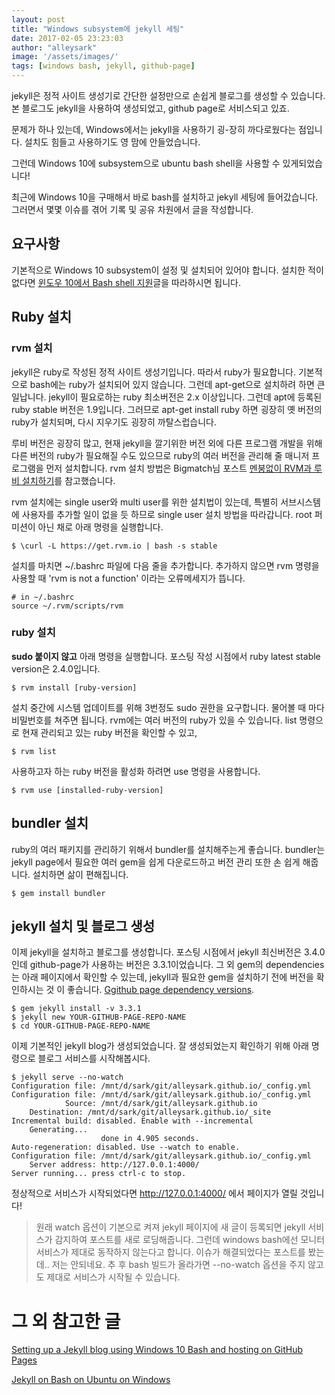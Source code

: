 ```yaml
---
layout: post
title: "Windows subsystem에 jekyll 세팅"
date: 2017-02-05 23:23:03
author: "alleysark"
image: '/assets/images/'
tags: [windows bash, jekyll, github-page]
---
```


jekyll은 정적 사이트 생성기로 간단한 설정만으로 손쉽게 블로그를 생성할 수 있습니다.
본 블로그도 jekyll을 사용하여 생성되었고, github page로 서비스되고 있죠.

문제가 하나 있는데, Windows에서는 jekyll을 사용하기 굉-장히 까다로웠다는 점입니다. 설치도 힘들고 사용하기도 영 맘에 안들었습니다.

그런데 Windows 10에 subsystem으로 ubuntu bash shell을 사용할 수 있게되었습니다!

최근에 Windows 10을 구매해서 바로 bash를 설치하고 jekyll 세팅에 들어갔습니다.
그러면서 몇몇 이슈를 겪어 기록 및 공유 차원에서 글을 작성합니다.

## 요구사항
기본적으로 Windows 10 subsystem이 설정 및 설치되어 있어야 합니다.
설치한 적이 없다면 [윈도우 10에서 Bash shell 지원](https://blogs.msdn.microsoft.com/eva/?p=7633)글을 따라하시면 됩니다.

## Ruby 설치

### rvm 설치
jekyll은 ruby로 작성된 정적 사이트 생성기입니다. 따라서 ruby가 필요합니다. 기본적으로 bash에는 ruby가 설치되어 있지 않습니다. 그런데 apt-get으로 설치하려 하면 큰일납니다. jekyll이 필요로하는 ruby 최소버전은 2.x 이상입니다. 그런데 apt에 등록된 ruby stable 버전은 1.9입니다. 그러므로 apt-get install ruby 하면 굉장히 옛 버전의 ruby가 설치되며, 다시 지우기도 굉장히 까탈스럽습니다.

루비 버전은 굉장히 많고, 현재 jekyll을 깔기위한 버전 외에 다른 프로그램 개발을 위해 다른 버전의 ruby가 필요해질 수도 있으므로 ruby의 여러 버전을 관리해 줄 매니저 프로그램을 먼저 설치합니다. rvm 설치 방법은 Bigmatch님 포스트 [멘붕없이 RVM과 루비 설치하기](http://bigmatch.i-um.net/2013/12/%EB%A9%98%EB%B6%95%EC%97%86%EC%9D%B4-rvm%EA%B3%BC-%EB%A3%A8%EB%B9%84-%EC%84%A4%EC%B9%98%ED%95%98%EA%B8%B0/)를 참고했습니다.

rvm 설치에는 single user와 multi user를 위한 설치법이 있는데, 특별히 서브시스템에 사용자를 추가할 일이 없을 듯 하므로 single user 설치 방법을 따라갑니다.
root 퍼미션이 아닌 채로 아래 명령을 실행합니다.

    $ \curl -L https://get.rvm.io | bash -s stable

설치를 마치면 ~/.bashrc 파일에 다음 줄을 추가합니다. 추가하지 않으면 rvm 명령을 사용할 때 'rvm is not a function' 이라는 오류메세지가 뜹니다.

    # in ~/.bashrc
    source ~/.rvm/scripts/rvm

### ruby 설치
**sudo 붙이지 않고** 아래 명령을 실행합니다. 포스팅 작성 시점에서 ruby latest stable version은 2.4.0입니다.

    $ rvm install [ruby-version]

설치 중간에 시스템 업데이트를 위해 3번정도 sudo 권한을 요구합니다. 물어볼 때 마다 비밀번호를 쳐주면 됩니다.
rvm에는 여러 버전의 ruby가 있을 수 있습니다. list 명령으로 현재 관리되고 있는 ruby 버전을 확인할 수 있고,

    $ rvm list

사용하고자 하는 ruby 버전을 활성화 하려면 use 명령을 사용합니다.

    $ rvm use [installed-ruby-version]

## bundler 설치
ruby의 여러 패키지를 관리하기 위해서 bundler를 설치해주는게 좋습니다.
bundler는 jekyll page에서 필요한 여러 gem을 쉽게 다운로드하고 버전 관리 또한 손 쉽게 해줍니다. 설치하면 삶이 편해집니다.

    $ gem install bundler

## jekyll 설치 및 블로그 생성
이제 jekyll을 설치하고 블로그를 생성합니다. 포스팅 시점에서 jekyll 최신버전은 3.4.0인데 github-page가 사용하는 버전은 3.3.1이었습니다. 그 외 gem의 dependencies는 아래 페이지에서 확인할 수 있는데, jekyll과 필요한 gem을 설치하기 전에 버전을 확인하시는 것 이 좋습니다. [Ggithub page dependency versions](https://pages.github.com/versions/).

    $ gem jekyll install -v 3.3.1
    $ jekyll new YOUR-GITHUB-PAGE-REPO-NAME
    $ cd YOUR-GITHUB-PAGE-REPO-NAME

이제 기본적인 jekyll blog가 생성되었습니다.
잘 생성되었는지 확인하기 위해 아래 명령으로 블로그 서비스를 시작해봅시다.

    $ jekyll serve --no-watch
    Configuration file: /mnt/d/sark/git/alleysark.github.io/_config.yml
    Configuration file: /mnt/d/sark/git/alleysark.github.io/_config.yml
                Source: /mnt/d/sark/git/alleysark.github.io
        Destination: /mnt/d/sark/git/alleysark.github.io/_site
    Incremental build: disabled. Enable with --incremental
        Generating...
                        done in 4.905 seconds.
    Auto-regeneration: disabled. Use --watch to enable.
    Configuration file: /mnt/d/sark/git/alleysark.github.io/_config.yml
        Server address: http://127.0.0.1:4000/
    Server running... press ctrl-c to stop.

정상적으로 서비스가 시작되었다면 http://127.0.0.1:4000/ 에서 페이지가 열릴 것입니다!

> 원래 watch 옵션이 기본으로 켜져 jekyll 페이지에 새 글이 등록되면 jekyll 서비스가 감지하여 포스트를 새로 로딩해줍니다. 그런데 windows bash에선 모니터 서비스가 제대로 동작하지 않는다고 합니다. 이슈가 해결되었다는 포스트를 봤는데.. 저는 안되네요. 추 후 bash 빌드가 올라가면 --no-watch 옵션을 주지 않고도 제대로 서비스가 시작될 수 있습니다.

# 그 외 참고한 글
[Setting up a Jekyll blog using Windows 10 Bash and hosting on GitHub Pages](http://keerats.com/blog/2016/setup-jekyll-blog-windows-10-bash-host-github-pages/)

[Jekyll on Bash on Ubuntu on Windows](http://daverupert.com/2016/04/jekyll-on-windows-with-bash/)